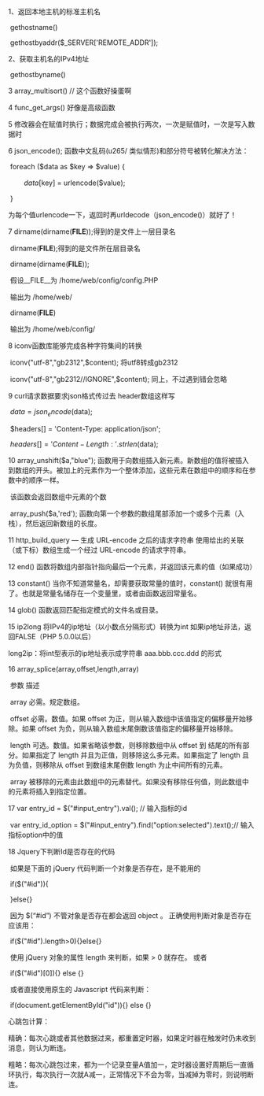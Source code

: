 1、返回本地主机的标准主机名

​    gethostname()     

​    gethostbyaddr($_SERVER['REMOTE_ADDR']);                            

2、获取主机名的IPv4地址

​    gethostbyname()

3    array_multisort() // 这个函数好操蛋啊

4    func_get_args()  好像是高级函数

5    修改器会在赋值时执行；数据完成会被执行两次，一次是赋值时，一次是写入数据时

6    json_encode(); 函数中文乱码(u265/ 类似情形)和部分符号被转化解决方法：

​    foreach ($data as $key => $value) {

　　    $data[$key] = urlencode($value);

​    }

​    为每个值urlencode一下，返回时再urldecode（json_encode()）就好了！

7    dirname(dirname(__FILE__));得到的是文件上一层目录名

​    dirname(__FILE__);得到的是文件所在层目录名

​    dirname(dirname(__FILE__));

​    假设__FILE__为 /home/web/config/config.PHP  

​    输出为 /home/web/  

​    dirname(__FILE__)

​    输出为 /home/web/config/

8     iconv函数库能够完成各种字符集间的转换

​    iconv("utf-8","gb2312",$content); 将utf8转成gb2312

​    iconv("utf-8","gb2312//IGNORE",$content); 同上，不过遇到错会忽略

9   curl请求数据要求json格式传过去 header数组这样写

​    $data = json_encode($data);

​    $headers[] = 'Content-Type: application/json';

​    $headers[] = 'Content-Length: ' . strlen($data);

10  array_unshift($a,"blue");     函数用于向数组插入新元素。新数组的值将被插入到数组的开头。被加上的元素作为一个整体添加，这些元素在数组中的顺序和在参数中的顺序一样。

​                                该函数会返回数组中元素的个数

​    array_push($a,'red');         函数向第一个参数的数组尾部添加一个或多个元素（入栈），然后返回新数组的长度。

11 http_build_query — 生成 URL-encode 之后的请求字符串 使用给出的关联（或下标）数组生成一个经过 URL-encode 的请求字符串。

12 end() 函数将数组内部指针指向最后一个元素，并返回该元素的值（如果成功）

13 constant() 当你不知道常量名，却需要获取常量的值时，constant() 就很有用了。也就是常量名储存在一个变量里，或者由函数返回常量名。

14 glob() 函数返回匹配指定模式的文件名或目录。

15 ip2long 将IPv4的ip地址（以小数点分隔形式）转换为int 如果ip地址非法，返回FALSE（PHP 5.0.0以后）

   long2ip：将int型表示的ip地址表示成字符串 aaa.bbb.ccc.ddd 的形式

16  array_splice(array,offset,length,array)

​    参数    描述

​    array    必需。规定数组。

​    offset    必需。数值。如果 offset 为正，则从输入数组中该值指定的偏移量开始移除。如果 offset 为负，则从输入数组末尾倒数该值指定的偏移量开始移除。

​    length    可选。数值。如果省略该参数，则移除数组中从 offset 到 结尾的所有部分。如果指定了 length 并且为正值，则移除这么多元素。如果指定了 length 且为负值，则移除从 offset 到数组末尾倒数 length 为止中间所有的元素。

​    array    被移除的元素由此数组中的元素替代。如果没有移除任何值，则此数组中的元素将插入到指定位置。

17  var entry_id = $("#input_entry").val(); // 输入指标的id

​    var entry_id_option = $("#input_entry").find("option:selected").text();// 输入指标option中的值

18 Jquery下判断Id是否存在的代码

​    如果是下面的 jQuery 代码判断一个对象是否存在，是不能用的

​    if($("#id")){

​    }else{}

​    因为 $(“#id”) 不管对象是否存在都会返回 object 。 正确使用判断对象是否存在应该用：

​    if($("#id").length>0){}else{}

​    使用 jQuery 对象的属性 length 来判断，如果 > 0 就存在。 或者

​    if($("#id")[0]){} else {}

​    或者直接使用原生的 Javascript 代码来判断：

​    if(document.getElementById("id")){} else {}







心跳包计算：

精确：每次心跳或者其他数据过来，都重置定时器，如果定时器在触发时仍未收到消息，则认为断连。

粗略：每次心跳包过来，都为一个记录变量A值加一，定时器设置好周期后一直循环执行，每次执行一次就A减一，正常情况下不会为零，当减掉为零时，则说明断连。